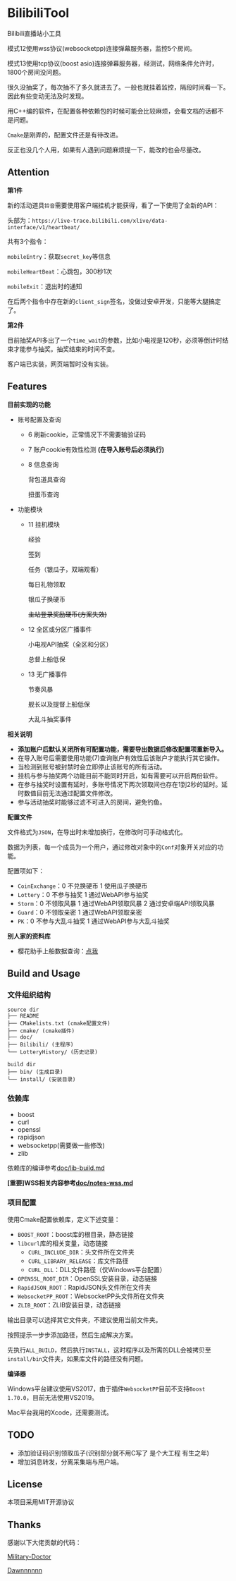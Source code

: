 # BilibiliTool

Bilibili直播站小工具 

模式12使用wss协议(websocketpp)连接弹幕服务器，监控5个房间。

模式13使用tcp协议(boost asio)连接弹幕服务器，经测试，网络条件允许时，1800个房间没问题。



很久没抽奖了，每次抽不了多久就进去了。一般也就挂着监控，隔段时间看一下。因此有些变动无法及时发现。

用C++编的软件，在配置各种依赖包的时候可能会比较麻烦，会看文档的话都不是问题。

`Cmake`是刚弄的，配置文件还是有待改进。

反正也没几个人用，如果有人遇到问题麻烦提一下，能改的也会尽量改。



## Attention

**第1件**

新的活动道具`铃音`需要使用客户端挂机才能获得，看了一下使用了全新的API：

头部为：`https://live-trace.bilibili.com/xlive/data-interface/v1/heartbeat/`

共有3个指令：

`mobileEntry`：获取`secret_key`等信息

`mobileHeartBeat`：心跳包，300秒1次

`mobileExit`：退出时的通知

在后两个指令中存在新的`client_sign`签名，没做过安卓开发，只能等大腿搞定了。

**第2件**

目前抽奖API多出了一个`time_wait`的参数，比如小电视是120秒，必须等倒计时结束才能参与抽奖。抽奖结束的时间不变。

客户端已实装，网页端暂时没有实装。



## Features  



**目前实现的功能**  

* 账号配置及查询

  * 6 刷新cookie，正常情况下不需要输验证码

  * 7 账户cookie有效性检测 **(在导入账号后必须执行)**  

  * 8 信息查询

    背包道具查询

    扭蛋币查询  

- 功能模块

  * 11 挂机模块 

    经验

    签到

    任务（银瓜子，双端观看）

    每日礼物领取

    银瓜子换硬币

    ~~主站登录奖励硬币(方案失效)~~

  * 12 全区或分区广播事件

    小电视API抽奖（全区和分区） 

    总督上船低保

  * 13 无广播事件

    节奏风暴

    舰长以及提督上船低保
    
    大乱斗抽奖事件



**相关说明**   

- **添加账户后默认关闭所有可配置功能，需要导出数据后修改配置项重新导入。**  
- 在导入账号后需要使用功能(7)查询账户有效性后该账户才能执行其它操作。  
- 当检测到账号被封禁时会立即停止该账号的所有活动。  
- 挂机与参与抽奖两个功能目前不能同时开启，如有需要可以开启两份软件。  
- 在参与抽奖时设置有延时，多账号情况下两次领取间也存在1到2秒的延时。延时数值目前无法通过配置文件修改。  
- 参与活动抽奖时能够过滤不可进入的房间，避免钓鱼。  



**配置文件**

文件格式为`JSON`，在导出时未增加换行，在修改时可手动格式化。

数据为列表，每一个成员为一个用户，通过修改对象中的`Conf`对象开关对应的功能。

配置项如下：

* `CoinExchange`：0 不兑换硬币 1 使用瓜子换硬币
* `Lottery`：0 不参与抽奖 1 通过WebAPI参与抽奖
* `Storm`：0 不领取风暴 1 通过WebAPI领取风暴 2 通过安卓端API领取风暴
* `Guard`：0 不领取亲密 1 通过WebAPI领取亲密
* `PK`：0 不参与大乱斗抽奖 1 通过WebAPI参与大乱斗抽奖



**别人家的资料库**

- 樱花助手上船数据查询：[点我](https://list.bilibili.wiki/)



## Build and Usage

### 文件组织结构

```
source dir
├── README
├── CMakelists.txt (cmake配置文件)
├── cmake/ (cmake插件)
├── doc/
├── Bilibili/ (主程序)
└── LotteryHistory/ (历史记录) 

build dir
├── bin/ (生成目录)
└── install/ (安装目录) 
```



### 依赖库  

- boost  
- curl  
- openssl  
- rapidjson  
- websocketpp(需要做一些修改)
- zlib

依赖库的编译参考[doc/lib-build.md](doc/lib-build.md)

**[重要]WSS相关内容参考[doc/notes-wss.md](doc/notes-wss.md)**



### 项目配置  

使用Cmake配置依赖库，定义下述变量：

* `BOOST_ROOT`：boost库的根目录，静态链接
* `libcurl`库的相关变量，动态链接
  * `CURL_INCLUDE_DIR`：头文件所在文件夹
  * `CURL_LIBRARY_RELEASE`：库文件路径
  * `CURL_DLL`：DLL文件路径（仅Windows平台配置）
* `OPENSSL_ROOT_DIR`：OpenSSL安装目录，动态链接
* `RapidJSON_ROOT`：RapidJSON头文件所在文件夹
* `WebsocketPP_ROOT`：WebsocketPP头文件所在文件夹
* `ZLIB_ROOT`：ZLIB安装目录，动态链接

输出目录可以选择其它文件夹，不建议使用当前文件夹。

按照提示一步步添加路径，然后生成解决方案。

先执行`ALL_BUILD`，然后执行`INSTALL`，这时程序以及所需的DLL会被拷贝至`install/bin`文件夹，如果库文件的路径没有问题。

**编译器**

Windows平台建议使用VS2017，由于插件`WebsocketPP`目前不支持`Boost 1.70.0`，目前无法使用VS2019。

Mac平台我用的Xcode，还需要测试。



## TODO

- 添加验证码识别领取瓜子(识别部分就不用C写了 是个大工程 有生之年)
- 增加消息转发，分离采集端与用户端。



## License

本项目采用MIT开源协议  



## Thanks

感谢以下大佬贡献的代码： 

[Military-Doctor](https://github.com/Military-Doctor/Bilibili/) 

[Dawnnnnnn](https://github.com/Dawnnnnnn/bilibili-live-tools/)  

